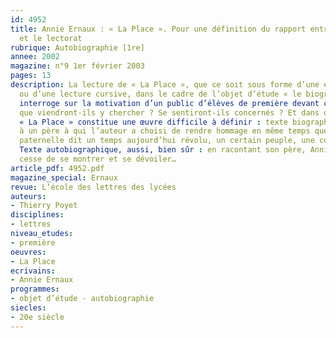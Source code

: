 ```yaml
---
id: 4952
title: Annie Ernaux : « La Place ». Pour une définition du rapport entre la forme
  et le lectorat
rubrique: Autobiographie [1re]
annee: 2002
magazine: n°9 1er février 2003
pages: 13
description: La lecture de « La Place », que ce soit sous forme d’une étude en classe
  ou d’une lecture cursive, dans le cadre de l’objet d’étude « le biographique »,
  interroge sur la motivation d’un public d’élèves de première devant cette œuvre :
  que viendront-ils y chercher ? Se sentiront-ils concernés ? Et dans quelle mesure ?
  « La Place » constitue une œuvre difficile à définir : texte biographique consacré
  à un père à qui l’auteur a choisi de rendre hommage en même temps que cette figure
  paternelle dit un temps aujourd’hui révolu, un certain peuple, une certaine France.
  Texte autobiographique, aussi, bien sûr : en racontant son père, Annie Ernaux ne
  cesse de se montrer et se dévoiler…
article_pdf: 4952.pdf
magazine_special: Ernaux
revue: L’école des lettres des lycées
auteurs:
- Thierry Poyet
disciplines:
- lettres
niveau_etudes:
- première
oeuvres:
- La Place
ecrivains:
- Annie Ernaux
programmes:
- objet d’étude - autobiographie
siecles:
- 20e siècle
---
```

